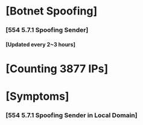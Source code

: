 # [Botnet Spoofing]
### [554 5.7.1 Spoofing Sender]
#### [Updated every 2~3 hours]

# [Counting 3877 IPs]

# [Symptoms] 
###   [554 5.7.1 Spoofing Sender in Local Domain]
